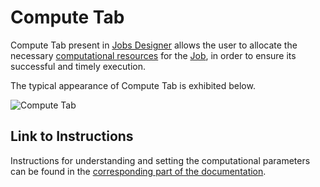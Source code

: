 # Compute Tab

Compute Tab present in [Jobs Designer](overview.md) allows the user to allocate the necessary [computational resources](../infrastructure/resource/overview.md) for the [Job](../jobs/overview.md), in order to ensure its successful and timely execution. 

The typical appearance of Compute Tab is exhibited below.

![Compute Tab](../images/compute-tab-designer.png "Compute Tab")

## Link to Instructions 

Instructions for understanding and setting the computational parameters can be found in the [corresponding part of the documentation](../infrastructure/compute/overview.md). 
